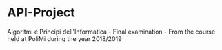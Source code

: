 # API-Project
Algoritmi e Principi dell'Informatica - Final examination - From the course held at PoliMi during the year 2018/2019
